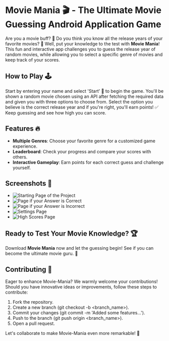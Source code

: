 # Movie Mania 🎬 - The Ultimate Movie Guessing Android Application Game

Are you a movie buff? 🍿 Do you think you know all the release years of your favorite movies? 🎥 Well, put your knowledge to the test with **Movie Mania**! This fun and interactive app challenges you to guess the release year of random movies, while allowing you to select a specific genre of movies and keep track of your scores.

## How to Play 🕹️

Start by entering your name and select 'Start' 🚀 to begin the game. You'll be shown a random movie chosen using an API after fetching the required data and given you with three options to choose from. Select the option you believe is the correct release year and if you're right, you'll earn points! ✅ Keep guessing and see how high you can score.

## Features 🔥

- **Multiple Genres**: Choose your favorite genre for a customized game experience.
- **Leaderboard**: Check your progress and compare your scores with others.
- **Interactive Gameplay**: Earn points for each correct guess and challenge yourself.

## Screenshots 📸

- ![Starting Page of the Project](https://github.com/D-Kumar19/Movie-Mania/blob/master/Pictures/Starting%20Page.PNG)
- ![Page if your Answer is Correct](https://github.com/D-Kumar19/Movie-Mania/blob/master/Pictures/Game%20Page%201.png)
- ![Page if your Answer is Incorrect](https://github.com/D-Kumar19/Movie-Mania/blob/master/Pictures/Game%20Page%202.png)
- ![Settings Page](https://github.com/D-Kumar19/Movie-Mania/blob/master/Pictures/Settings%20Page.png)
- ![High Scores Page](https://github.com/D-Kumar19/Movie-Mania/blob/master/Pictures/High%20Scores%20Page.png)

## Ready to Test Your Movie Knowledge? 🏆

Download **Movie Mania** now and let the guessing begin! See if you can become the ultimate movie guru. 🌟

## Contributing 🤝
Eager to enhance Movie-Mania? We warmly welcome your contributions! Should you have innovative ideas or improvements, follow these steps to contribute:

1. Fork the repository.
2. Create a new branch (git checkout -b <branch_name>).
3. Commit your changes (git commit -m 'Added some features...').
4. Push to the branch (git push origin <branch_name>).
5. Open a pull request.

Let's collaborate to make Movie-Mania even more remarkable! 🚀
